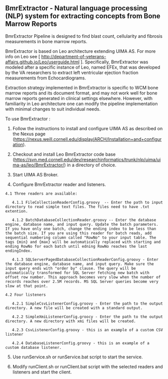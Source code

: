 ## BmrExtractor - Natural language processing (NLP) system for extracting concepts from Bone Marrow Reports

BmrExtractor Pipeline is designed to find blast count, cellularity and fibrosis measurements in bone marrow reports.   

BmrExtractor is based on Leo architecture extending UIMA AS.  For more info on Leo see [ http://department-of-veterans-affairs.github.io/Leo/userguide.html ]. Specifically, BmrExtractor was modeled after a specific instance of Leo, named EFEx, that was developed by the VA researchers to extract left ventricular ejection fraction measurements from Echocardiograms. 

Extraction strategy implemented in BmrExtractor is specific to WCM bone marrow reports and its document format, and may not work well for bone marrow reports generated in clinical settings elsewhere. However, with familiarity in Leo architecture one can modify the pipeline implementation with minimal changes to suit individual needs.

To use BmrExtractor :

  1.  Follow the instructions to install and configure UIMA AS as described on the Nexus page (https://nexus.weill.cornell.edu/display/ARCH/Installation+and+configuration).  
  
  2. Checkout and install Leo BmrExtractor code base (https://svn.med.cornell.edu/dev/researchinformatics/trunk/nlp/uima/uima-as/leo/BmrExtractor/) in a directory of choice.
  
  3. Start UIMA AS Broker.
     
  4. Configure BmrExtractor reader and listeners.
    
    4.1 Three readers are available:
     
       4.1.1 FileCollectionReaderConfig.groovy  -- Enter the path to input directory to read simple text files. The files need to have .txt extention. 
      
       4.1.2 BatchDatabaseCollectionReader.groovy -- Enter the database engine, database name, and input query. Update the batch parameters. If you have only one batch, change the ending index to be less than the batch size. If you are using this reader for batch reads, add sequential numbering column called "RowNo" to your input table. The tags {min} and {max} will be automatically replaced with starting and ending RowNo for each batch until edning RowNo reaches the last endingIndex.
       
       4.1.3 SQLServerPagedDatabaseCollectionReaderConfig.groovy - Enter the database engine, database name, and input query. Make sure the input query ends with "order by" clause. The query will be automatically transformed for SQL Server fetching new batch with offset row number. This approach becomes very slow when the number of records reaches over 2.5M records. MS SQL Server queries become very slow at that point.
      
    4.2 Four listeners
    
       4.2.1 SimpleCsvListenerConfig.groovy - Enter the path to the output directory. A new file will be created with a standard output.
      
       4.2.2 SimpleXmiListenerConfig.groocy - Enter the path to the output directory. A new directory with xmi files will be created.
      
       4.2.3 CsvListenerConfig.groovy - this is an example of a custom CSV listener
      
       4.2.4 DatabaseListenerConfig.groovy - this is an example of a custom database listener.
           
  5. Use runService.sh or runService.bat script to start the service.
  
  6. Modify runClient.sh or runClient.bat script with  the selected readers and listeners and start the client.
  
  
      
  
